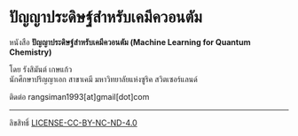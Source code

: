 # ปัญญาประดิษฐ์สำหรับเคมีควอนตัม


หนังสือ **ปัญญาประดิษฐ์สำหรับเคมีควอนตัม (Machine Learning for Quantum Chemistry)**

โดย รังสิมันต์ เกษแก้ว <br>
นักศึกษาปริญญาเอก สาขาเคมี มหาวิทยาลัยแห่งซูริค สวิตเซอร์แลนด์

ติดต่อ rangsiman1993[at]gmail[dot]com

---

ลิขสิทธิ์ [LICENSE-CC-BY-NC-ND-4.0](LICENSE-CC-BY-NC-ND-4.0.md)
